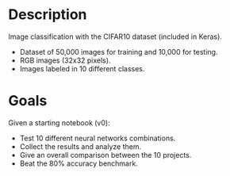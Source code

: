 # Description

Image classification with the CIFAR10 dataset (included in Keras). 

- Dataset of 50,000 images for training and 10,000 for testing.
- RGB images (32x32 pixels).
- Images labeled in 10 different classes.

# Goals
Given a starting notebook (v0):

- Test 10 different neural networks combinations.
- Collect the results and analyze them.
- Give an overall comparison between the 10 projects.
- Beat the 80% accuracy benchmark.
